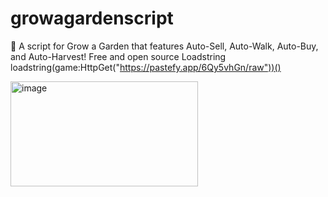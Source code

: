 # growagardenscript
🍅 A script for Grow a Garden that features Auto-Sell, Auto-Walk, Auto-Buy, and Auto-Harvest! Free and open source
Loadstring
loadstring(game:HttpGet("https://pastefy.app/6Qy5vhGn/raw"))()

<img width="300" height="168" alt="image" src="https://github.com/user-attachments/assets/7f8035d7-934f-4e64-af1f-678e86e1f77c" />

